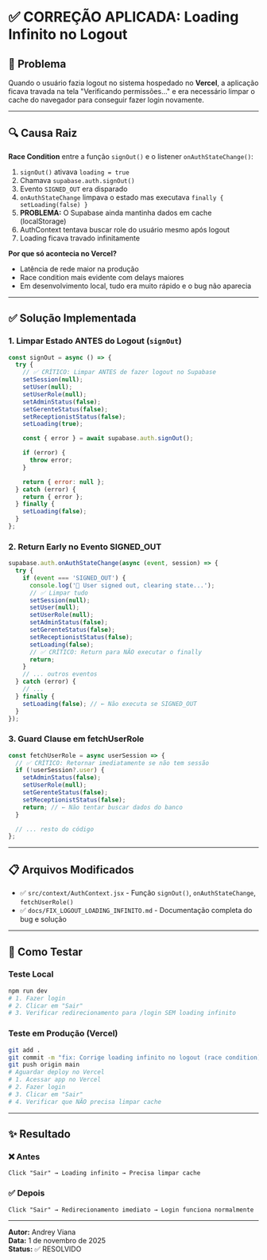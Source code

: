 # ✅ CORREÇÃO APLICADA: Loading Infinito no Logout

## 🐛 Problema

Quando o usuário fazia logout no sistema hospedado no **Vercel**, a aplicação ficava travada na tela "Verificando permissões..." e era necessário limpar o cache do navegador para conseguir fazer login novamente.

---

## 🔍 Causa Raiz

**Race Condition** entre a função `signOut()` e o listener `onAuthStateChange()`:

1. `signOut()` ativava `loading = true`
2. Chamava `supabase.auth.signOut()`
3. Evento `SIGNED_OUT` era disparado
4. `onAuthStateChange` limpava o estado mas executava `finally { setLoading(false) }`
5. **PROBLEMA:** O Supabase ainda mantinha dados em cache (localStorage)
6. AuthContext tentava buscar role do usuário mesmo após logout
7. Loading ficava travado infinitamente

**Por que só acontecia no Vercel?**
- Latência de rede maior na produção
- Race condition mais evidente com delays maiores
- Em desenvolvimento local, tudo era muito rápido e o bug não aparecia

---

## ✅ Solução Implementada

### 1. **Limpar Estado ANTES do Logout** (`signOut`)

```javascript
const signOut = async () => {
  try {
    // ✅ CRÍTICO: Limpar ANTES de fazer logout no Supabase
    setSession(null);
    setUser(null);
    setUserRole(null);
    setAdminStatus(false);
    setGerenteStatus(false);
    setReceptionistStatus(false);
    setLoading(true);

    const { error } = await supabase.auth.signOut();

    if (error) {
      throw error;
    }

    return { error: null };
  } catch (error) {
    return { error };
  } finally {
    setLoading(false);
  }
};
```

### 2. **Return Early no Evento SIGNED_OUT**

```javascript
supabase.auth.onAuthStateChange(async (event, session) => {
  try {
    if (event === 'SIGNED_OUT') {
      console.log('👋 User signed out, clearing state...');
      // ✅ Limpar tudo
      setSession(null);
      setUser(null);
      setUserRole(null);
      setAdminStatus(false);
      setGerenteStatus(false);
      setReceptionistStatus(false);
      setLoading(false);
      // ✅ CRÍTICO: Return para NÃO executar o finally
      return;
    }
    // ... outros eventos
  } catch (error) {
    // ...
  } finally {
    setLoading(false); // ← Não executa se SIGNED_OUT
  }
});
```

### 3. **Guard Clause em fetchUserRole**

```javascript
const fetchUserRole = async userSession => {
  // ✅ CRÍTICO: Retornar imediatamente se não tem sessão
  if (!userSession?.user) {
    setAdminStatus(false);
    setUserRole(null);
    setGerenteStatus(false);
    setReceptionistStatus(false);
    return; // ← Não tentar buscar dados do banco
  }

  // ... resto do código
};
```

---

## 📋 Arquivos Modificados

- ✅ `src/context/AuthContext.jsx` - Função `signOut()`, `onAuthStateChange`, `fetchUserRole()`
- ✅ `docs/FIX_LOGOUT_LOADING_INFINITO.md` - Documentação completa do bug e solução

---

## 🧪 Como Testar

### Teste Local
```bash
npm run dev
# 1. Fazer login
# 2. Clicar em "Sair"
# 3. Verificar redirecionamento para /login SEM loading infinito
```

### Teste em Produção (Vercel)
```bash
git add .
git commit -m "fix: Corrige loading infinito no logout (race condition)"
git push origin main
# Aguardar deploy no Vercel
# 1. Acessar app no Vercel
# 2. Fazer login
# 3. Clicar em "Sair"
# 4. Verificar que NÃO precisa limpar cache
```

---

## ✨ Resultado

### ❌ Antes
```
Click "Sair" → Loading infinito → Precisa limpar cache
```

### ✅ Depois
```
Click "Sair" → Redirecionamento imediato → Login funciona normalmente
```

---

**Autor:** Andrey Viana  
**Data:** 1 de novembro de 2025  
**Status:** ✅ RESOLVIDO
